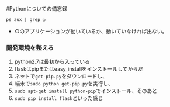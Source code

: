#Pythonについての備忘録

`ps aux | grep ○`
  * ○のアプリケーションが動いているか、動いていなければ出ない。

### 開発環境を整える
  1. python2.7は最初から入っている
  2. flaskはpipまたはeasy_installをインストールしてからだ
  3. ネットで`get-pip.py`をダウンロードし、
  4. 端末で`sudo python get-pip.py`を実行し、
  3. `sudo apt-get install python-pip`でインストール、そのあと
  4. `sudo pip install flask`といった感じ
